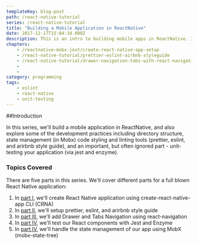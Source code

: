 ```yaml
---
templateKey: blog-post
path: /react-native-tutorial
series: /react-native-tutorial
title: "Building a Mobile Application in ReactNative"
date: 2017-12-17T15:04:10.000Z
description: This is an intro to building mobile apps in ReactNative. It covers state management in Mobx, code styling and linting tools (prettier, eslint, and arirbnb style guide), and testing the app via jest and enzyme.
chapters:
    - /reactnative-mobx-jest/create-react-native-app-setup
    - /react-native-tutorial/prettier-eslint-airbnb-styleguide
    - /react-native-tutorial/drawer-navigation-tabs-with-react-navigation
    - 
    - 
category: programming
tags:
    - eslint
    - react-native
    - unit-testing
---
```


##Introduction

In this series, we'll build a mobile application in ReactNative, and also explore some of the development practices including directory structure, state management (in Mobx) code styling and linting tools (prettier, eslint, and arirbnb style guide), and an important, but often ignored part - unit-testing your application (via jest and enzyme).

### Topics Covered

There are five parts in this series. We'll cover different parts for a full blown React Native application: 

1. In [part I](/react-native-tutorial/create-react-native-app), we'll create React Native application using create-react-native-app CLI (CRNA)
2. In [part II](/react-native-tutorial/prettier-eslint-airbnb-styleguide), we'll setup prettier, eslint, and arirbnb style guide
3. In [part III](/react-native-tutorial/drawer-navigation-tabs-with-react-navigation), we'll add Drawer and Tabs Navigation using react-navigation
4. In [part IV](/react-native-tutorial/testing-with-jest-enzyme), we'll test our React components with Jest and Enzyme
5. In [part IV](/react-native-tutorial/mobx-state-tree), we'll handle the state management of our app using MobX (mobx-state-tree) 

